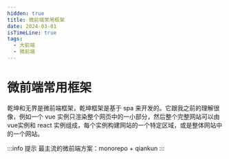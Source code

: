 ```yaml
---
hidden: true
title: 微前端常用框架
date: 2024-03-01
isTimeLine: true
tags:
  - 大前端
  - 微前端
---
```


# 微前端常用框架

乾坤和无界是微前端框架，乾坤框架是基于 spa 来开发的。它跟我之前的理解很像，例如一个 vue 实例只渲染整个网页中的一小部分，然后整个完整网站可以由 vue实例和 react 实例组成，每个实例构建网站的一个特定区域，或是整体网站中的一个网站。

:::info 提示
最主流的微前端方案：monorepo + qiankun
:::
